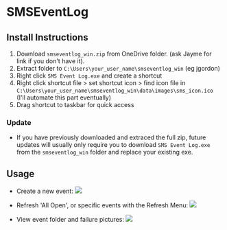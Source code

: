 # SMSEventLog

## Install Instructions
1. Download `smseventlog_win.zip` from OneDrive folder. (ask Jayme for link if you don't have it).
2. Extract folder to `C:\Users\your_user_name\smseventlog_win` (eg jgordon)
3. Right click `SMS Event Log.exe` and create a shortcut
4. Right click shortcut file > set shortcut icon > find icon file in `C:\Users\your_user_name\smseventlog_win\data\images\sms_icon.ico` (I'll automate this part eventually)
5. Drag shortcut to taskbar for quick access


### Update
* If you have previously downloaded and extraced the full zip, future updates will usually only require you to download `SMS Event Log.exe` from the `smseventlog_win` folder and replace your existing exe.

## Usage
* Create a new event:
![](_info/gifs/Add-New-Event.gif)

* Refresh 'All Open', or specific events with the Refresh Menu:
![](_info/gifs/Refresh-Events.gif)

* View event folder and failure pictures:
![](_info/gifs/View-Event-Folder.gif)